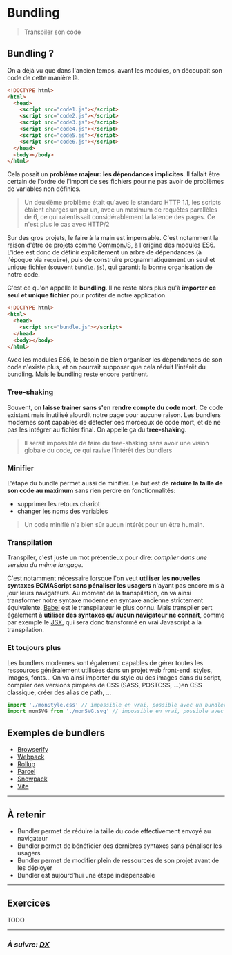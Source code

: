 # Bundling

> Transpiler son code


## Bundling ?

On a déjà vu que dans l'ancien temps, avant les modules, on découpait son code de cette manière là.

```html
<!DOCTYPE html>
<html>
  <head>
    <script src="code1.js"></script>
    <script src="code2.js"></script>
    <script src="code3.js"></script>
    <script src="code4.js"></script>
    <script src="code5.js"></script>
    <script src="code6.js"></script>
  </head>
  <body></body>
</html>
```

Cela posait un **problème majeur: les dépendances implicites**. Il fallait être certain de l'ordre de l'import de ses fichiers pour ne pas avoir de problèmes de variables non définies.

> Un deuxième problème était qu'avec le standard HTTP 1.1, les scripts étaient chargés un par un, avec un maximum de requêtes parallèles de 6, ce qui ralentissait considérablement la latence des pages. Ce n'est plus le cas avec HTTP/2

Sur des gros projets, le faire à la main est impensable. C'est notamment la raison d'être de projets comme [CommonJS](https://requirejs.org/docs/commonjs), à l'origine des modules ES6. L'idée est donc de définir explicitement un arbre de dépendances (à l'époque via `require`), puis de construire programmatiquement un seul et unique fichier (souvent `bundle.js`), qui garantit la bonne organisation de notre code.

C'est ce qu'on appelle le **bundling**. Il ne reste alors plus qu'à **importer ce seul et unique fichier** pour profiter de notre application.

```html
<!DOCTYPE html>
<html>
  <head>
    <script src="bundle.js"></script>
  </head>
  <body></body>
</html>
```

Avec les modules ES6, le besoin de bien organiser les dépendances de son code n'existe plus, et on pourrait supposer que cela réduit l'intérêt du bundling. Mais le bundling reste encore pertinent.

### Tree-shaking

Souvent, **on laisse trainer sans s'en rendre compte du code mort**. Ce code existant mais inutilisé alourdit notre page pour aucune raison.
Les bundlers modernes sont capables de détecter ces morceaux de code mort, et de ne pas les intégrer au fichier final. On appelle ça du **tree-shaking**.

> Il serait impossible de faire du tree-shaking sans avoir une vision globale du code, ce qui ravive l'intérêt des bundlers

### Minifier

L'étape du bundle permet aussi de minifier. Le but est de **réduire la taille de son code au maximum** sans rien perdre en fonctionnalités:
- supprimer les retours chariot
- changer les noms des variables

> Un code minifié n'a bien sûr aucun intérêt pour un être humain.


### Transpilation

Transpiler, c'est juste un mot prétentieux pour dire: *compiler dans une version du même langage*.

C'est notamment nécessaire lorsque l'on veut **utiliser les nouvelles syntaxes ECMAScript sans pénaliser les usagers** n'ayant pas encore mis à jour leurs navigateurs.
Au moment de la transpilation, on va ainsi transformer notre syntaxe moderne en syntaxe ancienne strictement équivalente.
[Babel](https://babeljs.io/) est le transpilateur le plus connu.
Mais transpiler sert également à **utiliser des syntaxes qu'aucun navigateur ne connait**, comme par exemple le [JSX](https://fr.wikipedia.org/wiki/JSX_(JavaScript)), qui sera donc transformé en vrai Javascript à la transpilation.

### Et toujours plus

Les bundlers modernes sont également capables de gérer toutes les ressources généralement utilisées dans un projet web front-end: styles, images, fonts...
On va ainsi importer du style ou des images dans du script, compiler des versions pimpées de CSS (SASS, POSTCSS, ...)en CSS classique, créer des alias de path, ...

```js
import './monStyle.css' // impossible en vrai, possible avec un bundler moderne
import monSVG from './monSVG.svg' // impossible en vrai, possible avec un bundler moderne
```


## Exemples de bundlers
- [Browserify](https://browserify.org/)
- [Webpack](https://webpack.js.org/)
- [Rollup](https://rollupjs.org/guide/en/)
- [Parcel](https://parceljs.org/)
- [Snowpack](https://www.snowpack.dev/)
- [Vite](https://vitejs.dev/)


---

## À retenir

- Bundler permet de réduire la taille du code effectivement envoyé au navigateur
- Bundler permet de bénéficier des dernières syntaxes sans pénaliser les usagers
- Bundler permet de modifier plein de ressources de son projet avant de les déployer
- Bundler est aujourd'hui une étape indispensable

---

## Exercices

TODO

---

### _À suivre: [DX](./6-2_dx.md)_
